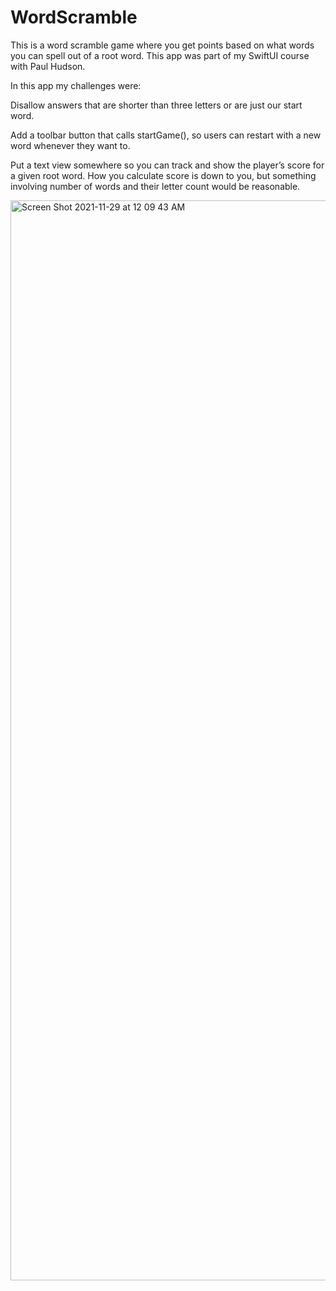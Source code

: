 # WordScramble
This is a word scramble game where you get points based on what words you can spell out of a root word. This app was part of my SwiftUI course with Paul Hudson.

In this app my challenges were:

Disallow answers that are shorter than three letters or are just our start word.

Add a toolbar button that calls startGame(), so users can restart with a new word whenever they want to.

Put a text view somewhere so you can track and show the player’s score for a given root word. How you calculate score is down to you, but something involving number of words and their letter count would be reasonable.

<img width="1728" alt="Screen Shot 2021-11-29 at 12 09 43 AM" src="https://user-images.githubusercontent.com/88692767/143978768-ab5c489a-a297-474d-8f73-4c52bc3239e8.png">


